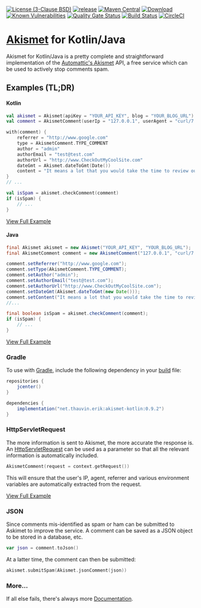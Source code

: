 [![License (3-Clause BSD)](https://img.shields.io/badge/license-BSD%203--Clause-blue.svg?style=flat-square)](http://opensource.org/licenses/BSD-3-Clause) [![release](https://img.shields.io/github/release/ethauvin/akismet-kotlin.svg)](https://github.com/ethauvin/akismet-kotlin/releases/latest) [![Maven Central](https://maven-badges.herokuapp.com/maven-central/net.thauvin.erik/akismet-kotlin/badge.svg)](https://maven-badges.herokuapp.com/maven-central/net.thauvin.erik/akismet-kotlin) [![Download](https://api.bintray.com/packages/ethauvin/maven/akismet-kotlin/images/download.svg)](https://bintray.com/ethauvin/maven/akismet-kotlin/_latestVersion) \
[![Known Vulnerabilities](https://snyk.io/test/github/ethauvin/akismet-kotlin/badge.svg?targetFile=pom.xml)](https://snyk.io/test/github/ethauvin/akismet-kotlin?targetFile=pom.xml) [![Quality Gate Status](https://sonarcloud.io/api/project_badges/measure?project=ethauvin_akismet-kotlin&metric=alert_status)](https://sonarcloud.io/dashboard?id=ethauvin_akismet-kotlin) [![Build Status](https://travis-ci.com/ethauvin/akismet-kotlin.svg?branch=master)](https://travis-ci.com/ethauvin/akismet-kotlin) [![CircleCI](https://circleci.com/gh/ethauvin/akismet-kotlin/tree/master.svg?style=shield)](https://circleci.com/gh/ethauvin/akismet-kotlin/tree/master)

# [Akismet](https://www.akismet.com) for Kotlin/Java

Akismet for Kotlin/Java is a pretty complete and straightforward implementation of the [Automattic's Akismet](https://akismet.com/development/api/) API, a free service which can be used to actively stop comments spam.

## Examples (TL;DR)

#### Kotlin

```kotlin
val akismet = Akismet(apiKey = "YOUR_API_KEY", blog = "YOUR_BLOG_URL")
val comment = AkismetComment(userIp = "127.0.0.1", userAgent = "curl/7.29.0")

with(comment) {
    referrer = "http://www.google.com"
    type = AkismetComment.TYPE_COMMENT
    author = "admin"
    authorEmail = "test@test.com"
    authorUrl = "http://www.CheckOutMyCoolSite.com"
    dateGmt = Akismet.dateToGmt(Date())
    content = "It means a lot that you would take the time to review our software."
}
// ...

val isSpam = akismet.checkComment(comment)
if (isSpam) {
    // ...
}
```

[View Full Example](https://github.com/ethauvin/akismet-kotlin/blob/master/examples/src/main/kotlin/com/example/AkismetExample.kt)

#### Java

```java
final Akismet akismet = new Akismet("YOUR_API_KEY", "YOUR_BLOG_URL");
final AkismetComment comment = new AkismetComment("127.0.0.1", "curl/7.29.0");

comment.setReferrer("http://www.google.com");
comment.setType(AkismetComment.TYPE_COMMENT);
comment.setAuthor("admin");
comment.setAuthorEmail("test@test.com");
comment.setAuthorUrl("http://www.CheckOutMyCoolSite.com");
comment.setDateGmt(Akismet.dateToGmt(new Date()));
comment.setContent("It means a lot that you would take the time to review our software.");
//...

final boolean isSpam = akismet.checkComment(comment);
if (isSpam) {
    // ...
}
```

[View Full Example](https://github.com/ethauvin/akismet-kotlin/blob/master/examples/src/main/java/com/example/AkismetSample.java)


### Gradle

To use with [Gradle](https://gradle.org/), include the following dependency in your [build](https://github.com/ethauvin/akismet-kotlin/blob/master/examples/build.gradle.kts) file:

```gradle
repositories {
    jcenter()
}

dependencies {
    implementation("net.thauvin.erik:akismet-kotlin:0.9.2")
}
```

### HttpServletRequest

The more information is sent to Akismet, the more accurate the response is. An [HttpServletRequest](https://javaee.github.io/javaee-spec/javadocs/javax/servlet/http/HttpServletRequest.html) can be used as a parameter so that all the relevant information is automatically included.

```kotlin
AkismetComment(request = context.getRequest())
```

This will ensure that the user's IP, agent, referrer and various environment variables are automatically extracted from the request.

[View Full Example](https://github.com/ethauvin/akismet-kotlin/blob/master/examples/src/main/kotlin/com/example/AkismetServlet.kt)

### JSON

Since comments mis-identified as spam or ham can be submitted to Askimet to improve the service. A comment can be saved as a JSON object to be stored in a database, etc.

```kotlin
var json = comment.toJson()
```

At a latter time, the comment can then be submitted:

```kotlin
akismet.submitSpam(Akismet.jsonComment(json))
```

### More...
If all else fails, there's always more [Documentation](https://ethauvin.github.io/akismet-kotlin/).
